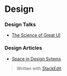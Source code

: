 # Design

### Design Talks
- [The Science of Great UI](https://www.youtube.com/watch?v=nx1tOOc_3fU)

### Design Articles
- [Space in Design Sytems](https://medium.com/eightshapes-llc/space-in-design-systems-188bcbae0d62)

> Written with [StackEdit](https://stackedit.io/).
<!--stackedit_data:
eyJoaXN0b3J5IjpbLTEyNzQ4MTk0OTgsLTE4MTU3NjQwMjhdfQ
==
-->